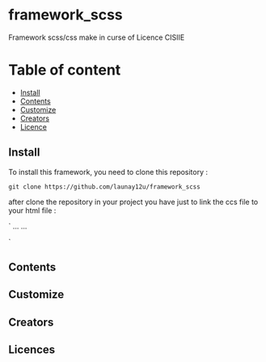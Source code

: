 # framework_scss
Framework scss/css make in curse of Licence CISIIE


# Table of content

- [Install](#install)
- [Contents](#contents)
- [Customize](#customize)
- [Creators](#creators)
- [Licence](#licence)

## Install

To install this framework, you need to clone this repository :

`git clone https://github.com/launay12u/framework_scss`

after clone the repository in your project you have just to link the ccs file to your html file :

`<head>
    ... 
    <link rel="stylesheet" type="text/css" href="theme.css">
    ...
</head>`

## Contents

## Customize

## Creators

## Licences
